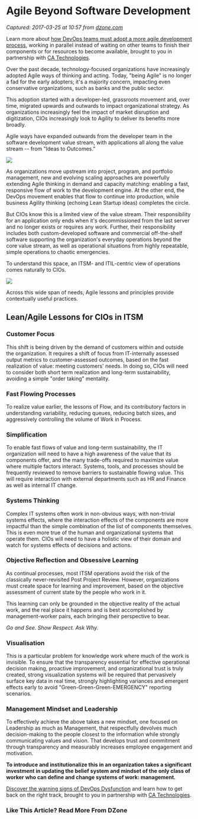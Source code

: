 # Agile Beyond Software Development

_Captured: 2017-03-25 at 10:57 from [dzone.com](https://dzone.com/articles/agile-beyond-software-development?oid=twitter&utm_content=buffer65011&utm_medium=social&utm_source=twitter.com&utm_campaign=buffer)_

Learn more about [how DevOps teams must adopt a more agile development process](https://dzone.com/go?i=148026&u=https%3A%2F%2Fwww.ca.com%2Fus%2Fcollateral%2Febook%2Fexploring-the-tools-that-make-agile-parallel-development-possible.register.html%3Fmrm%3D540542%26cid%3DNA-DSP-ABUS-ACM-000195-00001285-000000492%26aid%3D00702), working in parallel instead of waiting on other teams to finish their components or for resources to become available, brought to you in partnership with [CA Technologies](https://dzone.com/go?i=148026&u=https%3A%2F%2Fwww.ca.com%2Fus%2Fcollateral%2Febook%2Fexploring-the-tools-that-make-agile-parallel-development-possible.register.html%3Fmrm%3D540542%26cid%3DNA-DSP-ABUS-ACM-000195-00001285-000000492%26aid%3D00702).

Over the past decade, technology-focused organizations have increasingly adopted Agile ways of thinking and acting. Today, "being Agile" is no longer a fad for the early adopters; it's a majority concern, impacting even conservative organizations, such as banks and the public sector.

This adoption started with a developer-led, grassroots movement and, over time, migrated upwards and outwards to impact organizational strategy. As organizations increasingly feel the impact of market disruption and digitization, CIOs increasingly look to Agility to deliver its benefits more broadly.

Agile ways have expanded outwards from the developer team in the software development value stream, with applications all along the value stream -- from "Ideas to Outcomes."

![](http://blogs.ca.com/wp-content/uploads/2016/12/MArtin-2.png)

As organizations move upstream into project, program, and portfolio management, new and evolving scaling approaches are powerfully extending Agile thinking in demand and capacity matching: enabling a fast, responsive flow of work to the development engine. At the other end, the DevOps movement enables that flow to continue into production, while business Agility thinking (echoing Lean Startup ideas) completes the circle.

But CIOs know this is a limited view of the value stream. Their responsibility for an application only ends when it's decommissioned from the last server and no longer exists or requires any work. Further, their responsibility includes both custom-developed software and commercial off-the-shelf software supporting the organization's everyday operations beyond the core value stream, as well as operational situations from highly repeatable, simple operations to chaotic emergencies.

To understand this space, an ITSM- and ITIL-centric view of operations comes naturally to CIOs.

![](http://blogs.ca.com/wp-content/uploads/2016/12/Screen-Shot-2016-12-09-at-11.48.49-AM.png)

Across this wide span of needs, Agile lessons and principles provide contextually useful practices.

## Lean/Agile Lessons for CIOs in ITSM

### Customer Focus

This shift is being driven by the demand of customers within and outside the organization. It requires a shift of focus from IT-internally assessed output metrics to customer-assessed outcomes, based on the fast realization of value: meeting customers' needs. In doing so, CIOs will need to consider both short term realization and long-term sustainability, avoiding a simple "order taking" mentality.

### Fast Flowing Processes

To realize value earlier, the lessons of Flow, and its contributory factors in understanding variability, reducing queues, reducing batch sizes, and aggressively controlling the volume of Work in Process.

### Simplification

To enable fast flows of value and long-term sustainability, the IT organization will need to have a high awareness of the value that its components offer, and the many trade-offs required to maximize value where multiple factors interact. Systems, tools, and processes should be frequently reviewed to remove barriers to sustainable flowing value. This will require interaction with external departments such as HR and Finance as well as internal IT change.

### Systems Thinking

Complex IT systems often work in non-obvious ways, with non-trivial systems effects, where the interaction effects of the components are more impactful than the simple combination of the list of components themselves. This is even more true of the human and organizational systems that operate them. CIOs will need to have a holistic view of their domain and watch for systems effects of decisions and actions.

### Objective Reflection and Obsessive Learning

As continual processes, most ITSM operations avoid the risk of the classically never-revisited Post Project Review. However, organizations must create space for learning and improvement, based on the objective assessment of current state by the people who work in it.

This learning can only be grounded in the objective reality of the actual work, and the real place it happens and is best accomplished by management-worker pairs, each bringing their perspective to bear.

_Go and See. Show Respect. Ask Why._

### Visualisation

This is a particular problem for knowledge work where much of the work is invisible. To ensure that the transparency essential for effective operational decision making, proactive improvement, and organizational trust is truly created, strong visualization systems will be required that pervasively surface key data in real time, strongly highlighting variances and emergent effects early to avoid "Green-Green-Green-EMERGENCY" reporting scenarios.

### Management Mindset and Leadership

To effectively achieve the above takes a new mindset, one focused on Leadership as much as Management, that respectfully devolves much decision-making to the people closest to the information while strongly communicating values and vision. That develops trust and commitment through transparency and measurably increases employee engagement and motivation.

**To introduce and institutionalize this in an organization takes a significant investment in updating the belief system and mindset of the only class of worker who can define and change systems of work: management.**

[Discover the warning signs of DevOps Dysfunction](https://dzone.com/go?i=148027&u=http%3A%2F%2Ftransform.ca.com%2Fpragmatic-guide-to-devops.html%3Fmrm%3D540542%26cid%3DNA-DSP-ABUS-ACM-000195-00001286-000000493%26aid%3D00702) and learn how to get back on the right track, brought to you in partnership with [CA Technologies](https://dzone.com/go?i=148027&u=http%3A%2F%2Ftransform.ca.com%2Fpragmatic-guide-to-devops.html%3Fmrm%3D540542%26cid%3DNA-DSP-ABUS-ACM-000195-00001286-000000493%26aid%3D00702).

### Like This Article? Read More From DZone
